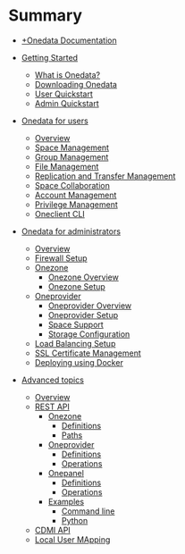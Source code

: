 # Summary

* [+Onedata Documentation](INTRO.md)
* [Getting Started]()
  * [What is Onedata?](doc/getting_started/what_is_onedata.md)
  * [Downloading Onedata](doc/getting_started/downloading_onedata.md)
  * [User Quickstart](doc/getting_started/user_onedata_101.md)
  * [Admin Quickstart](doc/getting_started/admin_onedata_101.md)
   
* [Onedata for users](doc/using_onedata/user_guide.md)
   * [Overview](doc/user_guide.md)
   * [Space Management](doc/using_onedata/space_management.md)
   * [Group Management](doc/using_onedata/group_management.md)
   * [File Management](doc/using_onedata/file_management.md)
   * [Replication and Transfer Management](doc/using_onedata/replication_management.md)
   * [Space Collaboration](doc/using_onedata/space_collaboration.md)
   * [Account Management](doc/using_onedata/account_management.md)
   * [Privilege Management](doc/using_onedata/privilege_management.md)
   * [Oneclient CLI](doc/using_onedata/oneclient.md)

* [Onedata for administrators]()
   * [Overview](doc/admin_guide.md)
   * [Firewall Setup](doc/administering_onedata/firewall_setup.md)
   * [Onezone](Onezone)
     * [Onezone Overview](doc/administering_onedata/onezone_overview.md)
     * [Onezone Setup](doc/administering_onedata/onezone_installation.md)
   * [Oneprovider](Oneprovider)
     * [Oneprovider Overview](doc/administering_onedata/provider_overview.md)
     * [Oneprovider Setup](doc/administering_onedata/provider_installation.md)
     * [Space Support](doc/administering_onedata/provider_space_support.md)
     * [Storage Configuration](doc/administering_onedata/storage_configuration.md)
   * [Load Balancing Setup](doc/administering_onedata/loadbalancing.md)
   * [SSL Certificate Management](doc/administering_onedata/ssl_certificate_management.md)
   * [Deploying using Docker](doc/running_onedata/docker/pre_onedata_docker.md)

* [Advanced topics](doc/advanced/advanced.md)
  * [Overview](doc/advanced/overview.md)
  * [REST API](doc/advanced/rest/README.md)
    * [Onezone](doc/advanced/rest/onezone/overview.md)
      * [Definitions](doc/advanced/rest/onezone/definitions.md)
      <!--- SWAGGER_INCLUDE_START ONEZONE_DEFINITIONS -->
      <!--- SWAGGER_INCLUDE_END ONEZONE_DEFINITIONS -->
      * [Paths](doc/advanced/rest/onezone/paths.md)
      <!--- SWAGGER_INCLUDE_START ONEZONE_PATHS -->
      <!--- SWAGGER_INCLUDE_END ONEZONE_PATHS -->
    * [Oneprovider](doc/advanced/rest/oneprovider/overview.md)
      * [Definitions](doc/advanced/rest/oneprovider/definitions.md)
      <!--- SWAGGER_INCLUDE_START ONEPROVIDER_DEFINITIONS -->
      <!--- SWAGGER_INCLUDE_END ONEPROVIDER_DEFINITIONS -->
      * [Operations](doc/advanced/rest/oneprovider/paths.md)
      <!--- SWAGGER_INCLUDE_START ONEPROVIDER_PATHS -->
      <!--- SWAGGER_INCLUDE_END ONEPROVIDER_PATHS -->
    * [Onepanel](doc/advanced/rest/onepanel/overview.md)
      * [Definitions](doc/advanced/rest/onepanel/definitions.md)
      <!--- SWAGGER_INCLUDE_START ONEPANEL_DEFINITIONS -->
      <!--- SWAGGER_INCLUDE_END ONEPANEL_DEFINITIONS -->
      * [Operations](doc/advanced/rest/onepanel/paths.md)
      <!--- SWAGGER_INCLUDE_START ONEPANEL_PATHS -->
      <!--- SWAGGER_INCLUDE_END ONEPANEL_PATHS -->     
     * [Examples](doc/advanced/rest/examples.md)
        * [Command line](doc/advanced/rest/cli.md)
        * [Python](doc/advanced/rest/python.md)
  * [CDMI API](doc/advanced/cdmi.md)
  * [Local User MApping](doc/advanced/luma.md)


 <!-- * [Macaroons](doc/advanced/macaroons.md)
  * [CEPH Helper](doc/advanced/ceph.d)
  * [Amazon S3 Helper](doc/advanced/amazons3.md)-->
